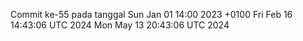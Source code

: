 Commit ke-55 pada tanggal Sun Jan 01 14:00 2023 +0100
Fri Feb 16 14:43:06 UTC 2024
Mon May 13 20:43:06 UTC 2024
